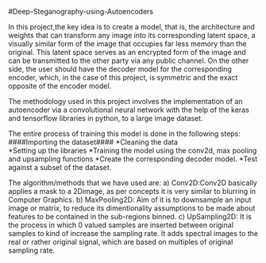 
#Deep-Steganography-using-Autoencoders

In this project,the key idea is to create a model, that is, the architecture and weights that can transform any image into its corresponding latent space, a visually similar form of the image that occupies far less memory than the original. This latent space serves as an encrypted form of the image and can be transmitted to the other party via any public channel. On the other side, the user should have the decoder model for the corresponding encoder, which, in the case of this project, is symmetric and the exact opposite of the encoder model.

The methodology used in this project involves the implementation of an autoencoder via a convolutional neural network with the help of the keras and tensorflow libraries in python, to a large image dataset.

The entire process of training this model is done in the following steps:
 ####Importing the dataset####
  *Cleaning the data  	
	*Setting up the libraries
 	*Training the model using the conv2d, max pooling and upsampling functions
	*Create the corresponding decoder model.
  *Test against a subset of the dataset.

The algorithm/methods that we have used are:
 a) Conv2D:Conv2D basically applies a mask to a 2Dimage, as per concepts it is very similar to blurring in Computer Graphics. 
 b) MaxPooling2D: Aim of it is to downsample an input image or matrix, to reduce its dimentionality assumptions to be made about features to be contained in the sub-regions binned.
 c) UpSampling2D:  It is the process in which 0 valued samples are inserted between original samples to kind of increase the sampling rate. It adds spectral images to the real or rather original signal, which are based on multiples of original sampling rate.

